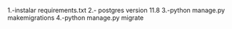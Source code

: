 1.-instalar requirements.txt
2.- postgres version 11.8
3.-python manage.py makemigrations
4.-python manage.py migrate